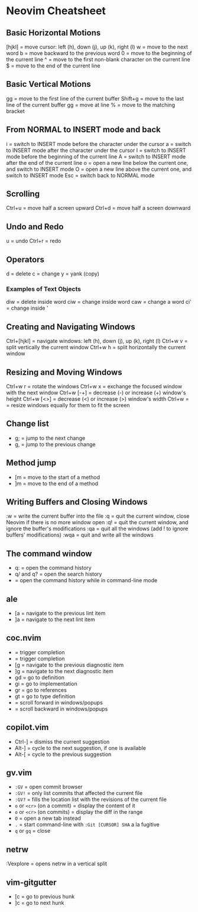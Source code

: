 # Neovim Cheatsheet

## Basic Horizontal Motions

[hjkl] = move cursor: left (h), down (j), up (k), right (l)
w = move to the next word
b = move backward to the previous word
0 = move to the beginning of the current line
^ = move to the first non-blank character on the current line
$ = move to the end of the current line

## Basic Vertical Motions

gg = move to the first line of the current buffer
Shift+g = move to the last line of the current buffer
<number> gg = move at line <number>
% = move to the matching bracket

## From NORMAL to INSERT mode and back

i = switch to INSERT mode before the character under the cursor
a = switch to INSERT mode after the character under the cursor
I = switch to INSERT mode before the beginning of the current line
A = switch to INSERT mode after the end of the current line
o = open a new line below the current one, and switch to INSERT mode
O = open a new line above the current one, and switch to INSERT mode
Esc = switch back to NORMAL mode

## Scrolling

Ctrl+u = move half a screen upward
Ctrl+d = move half a screen downward

## Undo and Redo

u = undo
Ctrl+r = redo

## Operators

d = delete
c = change
y = yank (copy)

### Examples of Text Objects

diw = delete inside word
ciw = change inside word
caw = change a word
ci' = change inside '

## Creating and Navigating Windows

Ctrl+[hjkl] = navigate windows: left (h), down (j), up (k), right (l)
Ctrl+w v = split vertically the current window
Ctrl+w h = split horizontally the current window

## Resizing and Moving Windows

Ctrl+w r = rotate the windows
Ctrl+w x = exchange the focused window with the next window
Ctrl+w [-+] = decrease (-) or increase (+) window's height
Ctrl+w [<>] = decrease (<) or increase (>) window's width
Ctrl+w = = resize windows equally for them to fit the screen

## Change list

- g; = jump to the next change
- g, = jump to the previous change

## Method jump

- [m = move to the start of a method
- ]m = move to the end of a method

## Writing Buffers and Closing Windows

:w = write the current buffer into the file
:q = quit the current window, close Neovim if there is no more window open
:q! = quit the current window, and ignore the buffer's modifications
:qa = quit all the windows (add ! to ignore buffers' modifications)
:wqa = quit and write all the windows

## The command window

- q: = open the command history
- q/ and q? = open the search history
- <c-f> = open the command history while in command-line mode

## ale

- [a = navigate to the previous lint item
- ]a = navigate to the next lint item

## coc.nvim

- <Tab> = trigger completion
- <C-Space> = trigger completion
- [g = navigate to the previous diagnostic item
- ]g = navigate to the next diagnostic item
- gd = go to definition
- gi = go to implementation
- gr = go to references
- gt = go to type definition
- <C-f> = scroll forward in windows/popups
- <C-b> = scroll backward in windows/popups

## copilot.vim

- Ctrl-] = dismiss the current suggestion
- Alt-] = cycle to the next suggestion, if one is available
- Alt-[ = cycle to the previous suggestion

## gv.vim

- `:GV` = open commit browser
- `:GV!` = only list commits that affected the current file
- `:GV?` = fills the location list with the revisions of the current file
- `o` or `<cr>` (on a commit) = display the content of it
- `o` or `<cr>` (on commits) = display the diff in the range
- `O` = open a new tab instead
- `.` = start command-line with `:Git [CURSOR] SHA` a la fugitive
- `q` or `gq` = close
    
## netrw

:Vexplore = opens netrw in a vertical split

## vim-gitgutter

- [c = go to previous hunk
- ]c = go to next hunk
